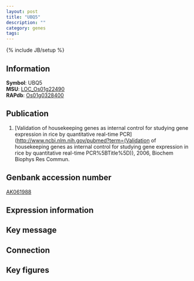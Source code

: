 ```yaml
---
layout: post
title: "UBQ5"
description: ""
category: genes
tags: 
---
```

{% include JB/setup %}

## Information
__Symbol__: UBQ5  
__MSU__: [LOC_Os01g22490](http://rice.plantbiology.msu.edu/cgi-bin/ORF_infopage.cgi?orf=LOC_Os01g22490)  
__RAPdb__: [Os01g0328400](http://rapdb.dna.affrc.go.jp/viewer/gbrowse_details/irgsp1?name=Os01g0328400)  

## Publication
1. [Validation of housekeeping genes as internal control for studying gene expression in rice by quantitative real-time PCR](http://www.ncbi.nlm.nih.gov/pubmed?term=(Validation of housekeeping genes as internal control for studying gene expression in rice by quantitative real-time PCR%5BTitle%5D)), 2006, Biochem Biophys Res Commun.

## Genbank accession number
[AK061988](http://www.ncbi.nlm.nih.gov/nuccore/AK061988)

## Expression information

## Key message

## Connection

## Key figures


